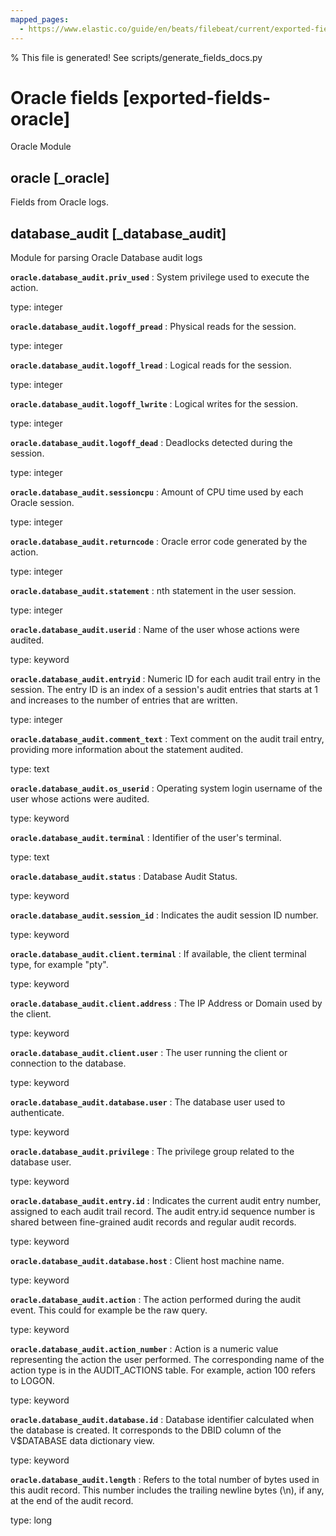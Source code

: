 ```yaml
---
mapped_pages:
  - https://www.elastic.co/guide/en/beats/filebeat/current/exported-fields-oracle.html
---
```


% This file is generated! See scripts/generate_fields_docs.py

# Oracle fields [exported-fields-oracle]

Oracle Module

## oracle [_oracle]

Fields from Oracle logs.

## database_audit [_database_audit]

Module for parsing Oracle Database audit logs

**`oracle.database_audit.priv_used`**
:   System privilege used to execute the action.

type: integer


**`oracle.database_audit.logoff_pread`**
:   Physical reads for the session.

type: integer


**`oracle.database_audit.logoff_lread`**
:   Logical reads for the session.

type: integer


**`oracle.database_audit.logoff_lwrite`**
:   Logical writes for the session.

type: integer


**`oracle.database_audit.logoff_dead`**
:   Deadlocks detected during the session.

type: integer


**`oracle.database_audit.sessioncpu`**
:   Amount of CPU time used by each Oracle session.

type: integer


**`oracle.database_audit.returncode`**
:   Oracle error code generated by the action.

type: integer


**`oracle.database_audit.statement`**
:   nth statement in the user session.

type: integer


**`oracle.database_audit.userid`**
:   Name of the user whose actions were audited.

type: keyword


**`oracle.database_audit.entryid`**
:   Numeric ID for each audit trail entry in the session. The entry ID is an index of a session's audit entries that starts at 1 and increases to the number of entries that are written.

type: integer


**`oracle.database_audit.comment_text`**
:   Text comment on the audit trail entry, providing more information about the statement audited.

type: text


**`oracle.database_audit.os_userid`**
:   Operating system login username of the user whose actions were audited.

type: keyword


**`oracle.database_audit.terminal`**
:   Identifier of the user's terminal.

type: text


**`oracle.database_audit.status`**
:   Database Audit Status.

type: keyword


**`oracle.database_audit.session_id`**
:   Indicates the audit session ID number.

type: keyword


**`oracle.database_audit.client.terminal`**
:   If available, the client terminal type, for example "pty".

type: keyword


**`oracle.database_audit.client.address`**
:   The IP Address or Domain used by the client.

type: keyword


**`oracle.database_audit.client.user`**
:   The user running the client or connection to the database.

type: keyword


**`oracle.database_audit.database.user`**
:   The database user used to authenticate.

type: keyword


**`oracle.database_audit.privilege`**
:   The privilege group related to the database user.

type: keyword


**`oracle.database_audit.entry.id`**
:   Indicates the current audit entry number, assigned to each audit trail record. The audit entry.id sequence number is shared between fine-grained audit records and regular audit records.

type: keyword


**`oracle.database_audit.database.host`**
:   Client host machine name.

type: keyword


**`oracle.database_audit.action`**
:   The action performed during the audit event. This could for example be the raw query.

type: keyword


**`oracle.database_audit.action_number`**
:   Action is a numeric value representing the action the user performed. The corresponding name of the action type is in the AUDIT_ACTIONS table. For example, action 100 refers to LOGON.

type: keyword


**`oracle.database_audit.database.id`**
:   Database identifier calculated when the database is created. It corresponds to the DBID column of the V$DATABASE data dictionary view.

type: keyword


**`oracle.database_audit.length`**
:   Refers to the total number of bytes used in this audit record. This number includes the trailing newline bytes (\n), if any, at the end of the audit record.

type: long


